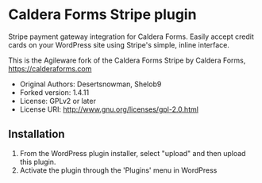 # Caldera Forms Stripe plugin

Stripe payment gateway integration for Caldera Forms. Easily accept credit cards on your WordPress site using Stripe's simple, inline interface.

This is the Agileware fork of the Caldera Forms Stripe by Caldera Forms, https://calderaforms.com

* Original Authors: Desertsnowman, Shelob9
* Forked version: 1.4.11
* License: GPLv2 or later
* License URI: http://www.gnu.org/licenses/gpl-2.0.html

## Installation

1. From the WordPress plugin installer, select "upload" and then upload this plugin.
1. Activate the plugin through the 'Plugins' menu in WordPress
